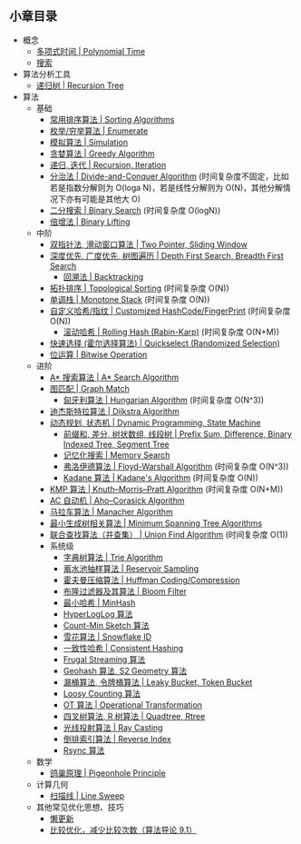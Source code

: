 ## 小章目录
  
- 概念
  - [多项式时间 | Polynomial Time](./多项式时间.md)
  - [搜索](./搜索.md)
- 算法分析工具
  - [递归树 | Recursion Tree](./递归树.md)
- 算法
  - 基础
    - [常用排序算法 | Sorting Algorithms](./Common%20Sorts/README.md)
    - [枚举/穷举算法 | Enumerate](./枚举(穷举)算法.md)
    - [模拟算法 | Simulation](./模拟算法.md)
    - [贪婪算法 | Greedy Algorithm](./贪婪算法.md)
    - [递归, 迭代 | Recursion, Iteration](./递归与迭代.md)
    - [分治法 | Divide-and-Conquer Algorithm](./分治法.md) (时间复杂度不固定，比如若是指数分解则为 O(loga N)，若是线性分解则为 O(N)，其他分解情况下亦有可能是其他大 O)
    - [二分搜索 | Binary Search](./二分搜索.md) (时间复杂度 O(logN))
    - [倍增法 | Binary Lifting](./倍增法.md)
  - 中阶
    - [双指针法, 滑动窗口算法 | Two Pointer, Sliding Window](./双指针法与滑动窗口算法.md)
    - [深度优先, 广度优先, 树图遍历 | Depth First Search, Breadth First Search](./树图遍历.md)
      - [回溯法 | Backtracking](./NQueen.java)
    - [拓扑排序 | Topological Sorting](./拓扑排序.md) (时间复杂度 O(N))
    - [单调栈 | Monotone Stack](./单调栈.md) (时间复杂度 O(N))
    - [自定义哈希/指纹 | Customized HashCode/FingerPrint](./自定义哈希指纹.md) (时间复杂度 O(N))
      - [滚动哈希 | Rolling Hash (Rabin-Karp)](./滚动哈希.md) (时间复杂度 O(N+M))
    - [快速选择 (霍尔选择算法) | Quickselect (Randomized Selection)](./快速选择.md)
    - [位运算 | Bitwise Operation](./位运算.md)
  - 进阶
    - [A&ast; 搜索算法 | A&ast; Search Algorithm](./A*搜索算法.md)
    - [图匹配 | Graph Match](./图匹配.md)
      - [匈牙利算法 | Hungarian Algorithm](./匈牙利算法.md) (时间复杂度 O(N^3))
    - [迪杰斯特拉算法 | Dijkstra Algorithm](./Dijkstra算法.md)
    - [动态规划, 状态机 | Dynamic Programming, State Machine](./动态规划与状态机.md)
      - [前缀和, 差分, 树状数组, 线段树 | Prefix Sum, Difference, Binary Indexed Tree, Segment Tree](./前缀和与差分.md)
      - [记忆化搜索 | Memory Search](./记忆化搜索.md)
      - [弗洛伊德算法 | Floyd-Warshall Algorithm](./弗洛伊德算法.md) (时间复杂度 O(N^3))
      - [Kadane 算法 | Kadane's Algorithm](./Kadane算法.md) (时间复杂度 O(N))
    - [KMP 算法 | Knuth–Morris–Pratt Algorithm](./KMP算法.md) (时间复杂度 O(N+M))
    - [AC 自动机 | Aho–Corasick Algorithm](./AC自动机.md)
    - [马拉车算法 | Manacher Algorithm]()
    - [最小生成树相关算法 | Minimum Spanning Tree Algorithms]()
    - [联合查找算法（并查集） | Union Find Algorithm](./并查集与联合查找算法.md) (时间复杂度 O(1))
    - 系统级
      - [字典树算法 | Trie Algorithm]()
      - [蓄水池抽样算法 | Reservoir Sampling](./蓄水池抽样算法.md)
      - [霍夫曼压缩算法 | Huffman Coding/Compression](./霍夫曼压缩算法.md)
      - [布隆过滤器及其算法 | Bloom Filter](./布隆过滤器及其算法.md)
      - [最小哈希 | MinHash](https://en.wikipedia.org/wiki/MinHash)
      - [HyperLogLog 算法](./HyperLogLog.md)
      - [Count-Min Sketch 算法](./Count-Min-Sketch.md)
      - [雪花算法 | Snowflake ID](./雪花算法.md)
      - [一致性哈希 | Consistent Hashing]()
      - [Frugal Streaming 算法]()
      - [Geohash 算法, S2 Geometry 算法]()
      - [漏桶算法, 令牌桶算法 | Leaky Bucket, Token Bucket]()
      - [Loosy Counting 算法]()
      - [OT 算法 | Operational Transformation]()
      - [四叉树算法, R 树算法 | Quadtree, Rtree]()
      - [光线投射算法 | Ray Casting]()
      - [倒排索引算法 | Reverse Index]()
      - [Rsync 算法]()
  - 数学
    - [鸽巢原理 | Pigeonhole Principle](./鸽巢原理.md)
  - 计算几何
    - [扫描线 | Line Sweep](./扫描线.md)
  - 其他常见优化思想、技巧
    - [懒更新](./../Leetcode%20Practices/algorithms/medium/1381%20Design%20a%20Stack%20With%20Increment%20Operation.java)
    - [比较优化，减少比较次数（算法导论 9.1）](./../Leetcode%20Practices/algorithms/easy/1491%20Average%20Salary%20Excluding%20the%20Minimum%20and%20Maximum%20Salary.java)  

